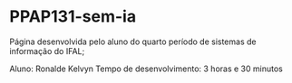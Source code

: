# PPAP131-sem-ia

 Página desenvolvida pelo aluno do quarto período de sistemas de informação do IFAL;
 
 Aluno: Ronalde Kelvyn
 Tempo de desenvolvimento: 3 horas e 30 minutos
